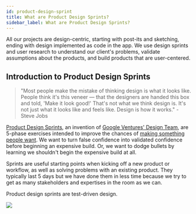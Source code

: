 ```yaml
---
id: product-design-sprint
title: What are Product Design Sprints?
sidebar_label: What are Product Design Sprints?
---
```


All our projects are design-centric, starting with post-its and sketching, ending
with design implemented as code in the app. We use design sprints and user
research to understand our client's problems, validate assumptions about the
products, and build products that are user-centered.

## Introduction to Product Design Sprints

> "Most people make the mistake of thinking design is what it looks like.
> People think it's this veneer — that the designers are handed this box and
> told, 'Make it look good!' That's not what we think design is. It's not just
> what it looks like and feels like. Design is how it works." - Steve Jobs

[Product Design
Sprints](https://robots.thoughtbot.com/the-product-design-sprint), an invention
of [Google Ventures' Design Team](http://www.gv.com/team/#design), are 5-phase
exercises intended to improve the chances of [making something people
want](http://paulgraham.com/good.html). We want to turn false confidence into
validated confidence before beginning an expensive build. Or, we want to dodge
bullets by learning we shouldn't begin the expensive build at all.

Sprints are useful starting points when kicking off a new product or workflow,
as well as solving problems with an existing product. They typically last 5 days
but we have done them in less time because we try to get as many stakeholders
and expertises in the room as we can.

Product design sprints are test-driven design.

![](/img/sprint-phases.png)
